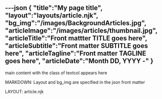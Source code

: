 ---json
{
   "title":"My page title",
   "layout":"layouts/article.njk",
   "bg_img":"/images/BackgroundArticles.jpg",
   "articleImage":"/images/articles/thumbnail.jpg",
   "articleTitle":"Front mattter TITLE goes here",
   "articleSubtitle":"Front matter SUBTITLE goes here",
   "articleTagline":"Front matter TAGLINE goes here",
   "articleDate":"Month DD, YYYY -"
}
---
  main content with the class of textcol appears here

  MARKDOWN: Layout and bg_img are specified in the json front matter

  LAYOUT: article.njk
